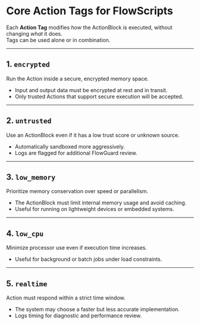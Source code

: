 <!--
This Source Code Form is subject to the terms of the Mozilla Public License, v. 2.0.
If a copy of the MPL was not distributed with this file, you can obtain one at:
https://mozilla.org/MPL/2.0/.
-->
# Core Action Tags for FlowScripts

Each **Action Tag** modifies *how* the ActionBlock is executed, without changing *what* it does.  
Tags can be used alone or in combination.

---

## 1. `encrypted`
Run the Action inside a secure, encrypted memory space.

- Input and output data must be encrypted at rest and in transit.  
- Only trusted Actions that support secure execution will be accepted.  

---

## 2. `untrusted`
Use an ActionBlock even if it has a low trust score or unknown source.

- Automatically sandboxed more aggressively.  
- Logs are flagged for additional FlowGuard review.  

---

## 3. `low_memory`
Prioritize memory conservation over speed or parallelism.

- The ActionBlock must limit internal memory usage and avoid caching.  
- Useful for running on lightweight devices or embedded systems.  

---

## 4. `low_cpu`
Minimize processor use even if execution time increases.

- Useful for background or batch jobs under load constraints.  

---

## 5. `realtime`
Action must respond within a strict time window.

- The system may choose a faster but less accurate implementation.  
- Logs timing for diagnostic and performance review.
